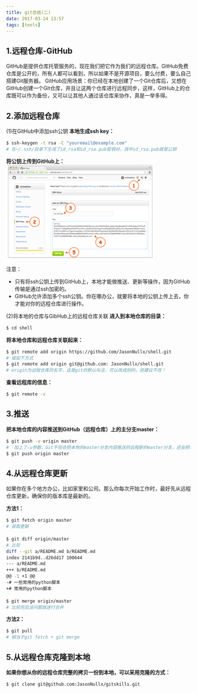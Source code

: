 ```yaml
---
title: git总结(二)
date: 2017-03-24 13:57
tags: [tools]
---
```

## 1.远程仓库-GitHub
GitHub是提供仓库托管服务的，现在我们把它作为我们的远程仓库。GitHub免费仓库是公开的，所有人都可以看到，所以如果不是开源项目，要么付费，要么自己搭建Git服务器。
 GitHub应用场景：你已经在本地创建了一个Git仓库后，又想在GitHub创建一个Git仓库，并且让这两个仓库进行远程同步，这样，GitHub上的仓库既可以作为备份，又可以让其他人通过该仓库来协作，真是一举多得。
<!-- more -->

## 2.添加远程仓库
(1)在GitHub中添加ssh公钥
**本地生成ssh key：**
```bash
$ ssh-keygen -t rsa -C "youremail@example.com"
# 在~/.ssh/目录下生成了id_rsa和id_rsa.pub密钥对，其中id_rsa.pub就是公钥
```
**将公钥上传到GitHub上：**
![](02-git/1.png)

注意：
- 只有将ssh公钥上传到GitHub上，本地才能做推送、更新等操作，因为GitHub传输是通过ssh加密的。
- GitHub允许添加多个ssh公钥。你在哪办公，就要将本地的公钥上传上去，你才能对你的远程仓库进行操作。

(2)将本地的仓库与GibHub上的远程仓库关联
**进入到本地仓库的目录：**
```bash
$ cd shell
```
**将本地仓库和远程仓库关联起来：**
```bash
$ git remote add origin https://github.com/JasonNullx/shell.git
# 或如下方式
$ git remote add origin git@github.com: JasonNullx/shell.git
# origin为远程仓库的名字，这是git的默认叫法，可以改成别的，但建议不改！
```
**查看远程库的信息：**
```bash
$ git remote -v
```

## 3.推送
**把本地仓库的内容推送到GitHub（远程仓库）上的主分支master：**
```bash
$ git push -u origin master
#  加上了-u参数，Git不但会把本地的master分支内容推送的远程新的master分支，还会把本地的master分支和远程的master分支关联起来，在以后的推送或者拉取时就可以简化命令。简化命令如下所示：
$ git push origin master
```

## 4.从远程仓库更新
如果你在多个地方办公，比如家里和公司。那么你每次开始工作时，最好先从远程仓库更新，确保你的版本库是最新的。

**方法1：**
```bash
$ git fetch origin master
# 获取更新

$ git diff origin/master
# 比较
diff --git a/README.md b/README.md
index 2141b9d..d26dd17 100644
--- a/README.md
+++ b/README.md
@@ -1 +1 @@
-# 一些常用的python脚本
+# 常用的python脚本

$ git merge origin/master
# 比较完后没问题就进行合并
```
**方法2：**
```bash
$ git pull
# 相当于git fetch + git merge
```

## 5.从远程仓库克隆到本地
**如果你想从你的远程仓库完整的拷贝一份到本地，可以采用克隆的方式：**
```bash
$ git clone git@github.com:JasonNullx/gitskills.git
```

